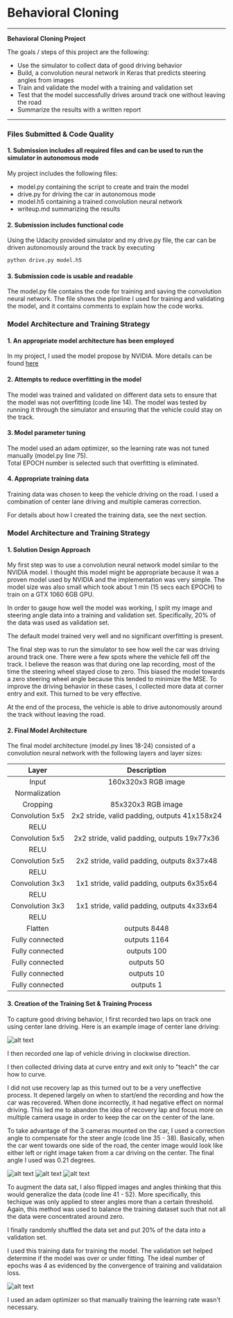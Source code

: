# **Behavioral Cloning** 

---

**Behavioral Cloning Project**

The goals / steps of this project are the following:
* Use the simulator to collect data of good driving behavior
* Build, a convolution neural network in Keras that predicts steering angles from images
* Train and validate the model with a training and validation set
* Test that the model successfully drives around track one without leaving the road
* Summarize the results with a written report


[//]: # (Image References)

[image1]: ./write_up_img/cnn-architecture.png "Model Architecture"
[image2]: ./write_up_img/center.jpg "Centerline Driving"
[image3]: ./write_up_img/iml.jpg "Left Camera"
[image4]: ./write_up_img/imr.jpg "Right Camera"
[image5]: ./write_up_img/figure_1.png "Loss"

---
### Files Submitted & Code Quality

#### 1. Submission includes all required files and can be used to run the simulator in autonomous mode

My project includes the following files:
* model.py containing the script to create and train the model
* drive.py for driving the car in autonomous mode
* model.h5 containing a trained convolution neural network 
* writeup.md summarizing the results

#### 2. Submission includes functional code
Using the Udacity provided simulator and my drive.py file, the car can be driven autonomously around the track by executing 
```sh
python drive.py model.h5
```

#### 3. Submission code is usable and readable

The model.py file contains the code for training and saving the convolution neural network. The file shows the pipeline I used for training and validating the model, and it contains comments to explain how the code works.

### Model Architecture and Training Strategy

#### 1. An appropriate model architecture has been employed

In my project, I used the model propose by NVIDIA. More details can be found [here](https://arxiv.org/abs/1604.07316)  

#### 2. Attempts to reduce overfitting in the model

The model was trained and validated on different data sets to ensure that the model was not overfitting (code line 14). The model was tested by running it through the simulator and ensuring that the vehicle could stay on the track.

#### 3. Model parameter tuning

The model used an adam optimizer, so the learning rate was not tuned manually (model.py line 75).  
Total EPOCH number is selected such that overfitting is eliminated.

#### 4. Appropriate training data

Training data was chosen to keep the vehicle driving on the road. I used a combination of center lane driving and multiple cameras correction.

For details about how I created the training data, see the next section. 

### Model Architecture and Training Strategy

#### 1. Solution Design Approach

My first step was to use a convolution neural network model similar to the NVIDIA model. I thought this model might be appropriate because it was a proven model used by NVIDIA and the implementation was very simple. The model size was also small which took about 1 min (15 secs each EPOCH) to train on a GTX 1060 6GB GPU.

In order to gauge how well the model was working, I split my image and steering angle data into a training and validation set. Specifically, 20% of the data was used as validation set.  

The default model trained very well and no significant overfitting is present.  

The final step was to run the simulator to see how well the car was driving around track one. There were a few spots where the vehicle fell off the track. I believe the reason was that during one lap recording, most of the time the steering wheel stayed close to zero. This biased the model towards a zero steering wheel angle because this tended to minimize the MSE. To improve the driving behavior in these cases, I collected more data at corner entry and exit. This turned to be very effective.

At the end of the process, the vehicle is able to drive autonomously around the track without leaving the road.

#### 2. Final Model Architecture

The final model architecture (model.py lines 18-24) consisted of a convolution neural network with the following layers and layer sizes:  

| Layer         		|     Description	        					| 
|:---------------------:|:---------------------------------------------:| 
| Input         		| 160x320x3 RGB image   							| 
| Normalization     |                                     |
| Cropping          | 85x320x3 RGB image                  |
| Convolution 5x5     	| 2x2 stride, valid padding, outputs 41x158x24 	|
| RELU					|												|
| Convolution 5x5	    | 2x2 stride, valid padding, outputs 19x77x36      									|
| RELU					|
| Convolution 5x5	    | 2x2 stride, valid padding, outputs 8x37x48      									|
| RELU					|
| Convolution 3x3	    | 1x1 stride, valid padding, outputs 6x35x64      									|
| RELU					|	
| Convolution 3x3	    | 1x1 stride, valid padding, outputs 4x33x64      									|
| RELU					|	
| Flatten	      	| outputs 8448 				|
| Fully connected		| outputs 1164      									|
| Fully connected		| outputs 100      									|
| Fully connected		| outputs 50       									|
| Fully connected		| outputs 10       									|
| Fully connected		| outputs 1        									|


#### 3. Creation of the Training Set & Training Process

To capture good driving behavior, I first recorded two laps on track one using center lane driving. Here is an example image of center lane driving:

![alt text][image2]

I then recorded one lap of vehicle driving in clockwise direction.

I then collected driving data at curve entry and exit only to "teach" the car how to curve.

I did not use recovery lap as this turned out to be a very uneffective process. It depened largely on when to start/end the recording and how the car was recovered. When done incorrectly, it had negative effect on normal driving. This led me to abandon the idea of recovery lap and focus more on multiple camera usage in order to keep the car on the center of the lane.

To take advantage of the 3 cameras mounted on the car, I used a correction angle to compensate for the steer angle (code line 35 - 38). Basically, when the car went towards one side of the road, the center image would look like either left or right image taken from a car driving on the center. The final angle I used was 0.21 degrees.  

![alt text][image2]
![alt text][image3]
![alt text][image4]

To augment the data sat, I also flipped images and angles thinking that this would generalize the data (code line 41 - 52). More specifically, this techique was only applied to steer angles more than a certain threshold. Again, this method was used to balance the training dataset such that not all the data were concentrated around zero.  

I finally randomly shuffled the data set and put 20% of the data into a validation set. 

I used this training data for training the model. The validation set helped determine if the model was over or under fitting. The ideal number of epochs was 4 as evidenced by the convergence of training and validataion loss.  

![alt text][image5]

I used an adam optimizer so that manually training the learning rate wasn't necessary.
